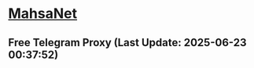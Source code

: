 
# [MahsaNet](https://t.me/mahsa_net)
## Free Telegram Proxy (Last Update: 2025-06-23 00:37:52)

    